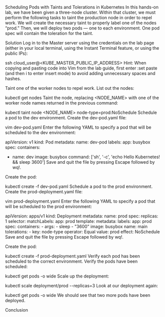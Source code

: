 Scheduling Pods with Taints and Tolerations in Kubernetes
In this hands-on lab, we have been given a three-node cluster. Within that cluster, we must perform the following tasks to taint the production node in order to repel work. We will create the necessary taint to properly label one of the nodes “prod.” Then, we will deploy two pods — one to each environment. One pod spec will contain the toleration for the taint.

Solution
Log in to the Master server using the credentials on the lab page (either in your local terminal, using the Instant Terminal feature, or using the public IPs):

ssh cloud_user@<KUBE_MASTER_PUBLIC_IP_ADDRESS>
Hint: When copying and pasting code into Vim from the lab guide, first enter :set paste (and then i to enter insert mode) to avoid adding unnecessary spaces and hashes.

Taint one of the worker nodes to repel work.
List out the nodes:

kubectl get nodes
Taint the node, replacing <NODE_NAME> with one of the worker node names returned in the previous command:

kubectl taint node <NODE_NAME> node-type=prod:NoSchedule
Schedule a pod to the dev environment.
Create the dev-pod.yaml file:

vim dev-pod.yaml
Enter the following YAML to specify a pod that will be scheduled to the dev environment:

apiVersion: v1
kind: Pod
metadata:
  name: dev-pod
  labels:
    app: busybox
spec:
  containers:
  - name: dev
    image: busybox
    command: ['sh', '-c', 'echo Hello Kubernetes! && sleep 3600']
Save and quit the file by pressing Escape followed by wq!.

Create the pod:

kubectl create -f dev-pod.yaml
Schedule a pod to the prod environment.
Create the prod-deployment.yaml file:

vim prod-deployment.yaml
Enter the following YAML to specify a pod that will be scheduled to the prod environment:

apiVersion: apps/v1
kind: Deployment
metadata:
  name: prod
spec:
  replicas: 1
  selector:
    matchLabels:
      app: prod
  template:
    metadata:
      labels:
        app: prod
    spec:
      containers:
      - args:
        - sleep
        - "3600"
        image: busybox
        name: main
      tolerations:
      - key: node-type
        operator: Equal
        value: prod
        effect: NoSchedule
Save and quit the file by pressing Escape followed by wq!.

Create the pod:

kubectl create -f prod-deployment.yaml
Verify each pod has been scheduled to the correct environment.
Verify the pods have been scheduled:

kubectl get pods -o wide
Scale up the deployment:

kubectl scale deployment/prod --replicas=3
Look at our deployment again:

kubectl get pods -o wide
We should see that two more pods have been deployed.

Conclusion